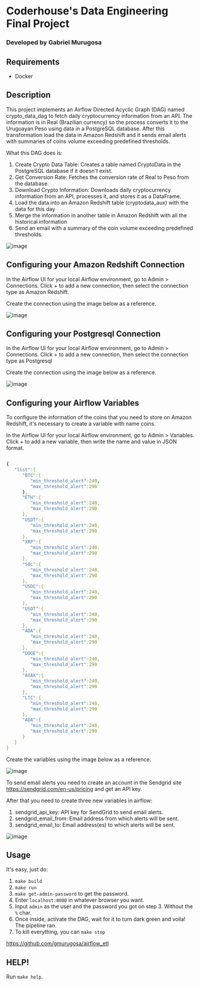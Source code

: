 # Coderhouse's Data Engineering Final Project
### Developed by Gabriel Murugosa

## Requirements
- Docker

## Description
This project implements an Airflow Directed Acyclic Graph (DAG) named crypto_data_dag to fetch daily cryptocurrency information from an API.
The information is in Real (Brazilian currency) so the process converts it to the Uruguayan Peso using data in a PostgreSQL database.
After this transformation load the data in Amazon Redshift and it sends email alerts with summaries of coins volume exceeding predefined thresholds.

What this DAG does is:

1. Create Crypto Data Table: Creates a table named CryptoData in the PostgreSQL database if it doesn't exist.
2. Get Conversion Rate: Fetches the conversion rate of Real to Peso from the database.
3. Download Crypto Information: Downloads daily cryptocurrency information from an API, processes it, and stores it as a DataFrame.
4. Load the data into an Amazon Redshift table (cryptodata_aux) with the data for this day
5. Merge the information in another table in Amazon Redshift with all the historical information
6. Send an email with a summary of the coin volume exceeding predefined thresholds.

![image](https://github.com/gmurugosa/airflow_etl/assets/5313359/eee9ad75-2a60-461d-88f0-7577bcc12723)

## Configuring your Amazon Redshift Connection
In the Airflow UI for your local Airflow environment, go to Admin > Connections. Click + to add a new connection, then select the connection type as Amazon Redshift.

Create the connection using the image below as a reference.

![image](https://github.com/gmurugosa/airflow_etl/assets/5313359/74af1ee0-d77a-4de4-a739-02bc3c9f34ad)

## Configuring your Postgresql Connection
In the Airflow UI for your local Airflow environment, go to Admin > Connections. Click + to add a new connection, then select the connection type as Postgresql

Create the connection using the image below as a reference.

![image](https://github.com/gmurugosa/airflow_etl/assets/5313359/086b5ebd-33b7-4f8f-81e3-1e016b65cd55)


## Configuring your Airflow Variables
To configure the information of the coins that you need to store on Amazon Redshift, it's necessary to create a variable with name coins.

In the Airflow UI for your local Airflow environment, go to Admin > Variables. Click + to add a new variable, then write the name and value in JSON format.

```yaml

{
   "list":{
      "BTC":{
         "min_threshold_alert":240,
         "max_threshold_alert":290
      },
      "ETH":{
         "min_threshold_alert":240,
         "max_threshold_alert":290
      },
      "USDT":{
         "min_threshold_alert":240,
         "max_threshold_alert":290
      },
      "XRP":{
         "min_threshold_alert":240,
         "max_threshold_alert":290
      },
      "SOL":{
         "min_threshold_alert":240,
         "max_threshold_alert":290
      },
      "USDC":{
         "min_threshold_alert":240,
         "max_threshold_alert":290
      },
      "USDT":{
         "min_threshold_alert":240,
         "max_threshold_alert":290
      },
      "ADA":{
         "min_threshold_alert":240,
         "max_threshold_alert":290
      },
      "DOGE":{
         "min_threshold_alert":240,
         "max_threshold_alert":290
      },
      "AVAX":{
         "min_threshold_alert":240,
         "max_threshold_alert":290
      },
      "LTC":{
         "min_threshold_alert":240,
         "max_threshold_alert":290
      },
      "ADA":{
         "min_threshold_alert":240,
         "max_threshold_alert":290
      }
   }
}
```

Create the variables using the image below as a reference.

![image](https://github.com/gmurugosa/airflow_etl/assets/5313359/a2509c46-e3d4-4347-a4f8-c32007623f9a)

To send email alerts you need to create an account in the Sendgrid site https://sendgrid.com/en-us/pricing and get an API key.

After that you need to create three new variables in airflow: 

1. sendgrid_api_key: API key for SendGrid to send email alerts.
2. sendgrid_email_from: Email address from which alerts will be sent.
3. sendgrid_email_to: Email address(es) to which alerts will be sent.

![image](https://github.com/gmurugosa/airflow_etl/assets/5313359/f389bcb8-a2ae-404b-806f-b4a9bd792ddf)


## Usage
It's easy, just do:

1. `make build`
2. `make run`
3. `make get-admin-password` to get the password.
4. Enter `localhost:8080` in whatever browser you want.
5. Input `admin` as the user and the password you got on step 3. Without the `%` char.
6. Once inside, activate the DAG, wait for it to turn dark green and voila! The pipeline ran.
7. To kill everything, you can `make stop`

https://github.com/gmurugosa/airflow_etl


## HELP!
Run `make help`.
